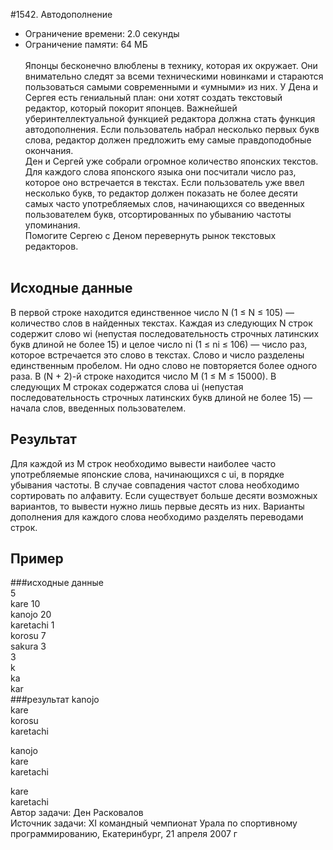 #1542. Автодополнение
- Ограничение времени: 2.0 секунды
- Ограничение памяти: 64 МБ </br></br>
Японцы бесконечно влюблены в технику, которая их окружает. Они внимательно следят за 
  всеми техническими новинками и стараются пользоваться самыми современными и 
  «умными» из них. У Дена и Сергея есть гениальный план: они хотят создать текстовый 
  редактор, который покорит японцев. Важнейшей уберинтеллектуальной функцией редактора
  должна стать функция автодополнения. Если пользователь набрал несколько первых букв 
  слова, редактор должен предложить ему самые правдоподобные окончания.</br>
Ден и Сергей уже собрали огромное количество японских текстов. Для каждого слова 
  японского языка они посчитали число раз, которое оно встречается в текстах. Если 
  пользователь уже ввел несколько букв, то редактор должен показать не более десяти 
  самых часто употребляемых слов, начинающихся со введенных пользователем букв, 
  отсортированных по убыванию частоты упоминания. </br>
Помогите Сергею с Деном перевернуть рынок текстовых редакторов.</br></br>
## Исходные данные
В первой строке находится единственное число N (1 ≤ N ≤ 105) — количество слов в 
найденных текстах. Каждая из следующих N строк содержит слово wi (непустая 
последовательность строчных латинских букв длиной не более 15) и целое число ni 
(1 ≤ ni ≤ 106) — число раз, которое встречается это слово в текстах. Слово и число 
разделены единственным пробелом. Ни одно слово не повторяется более одного раза. 
В (N + 2)-й строке находится число M (1 ≤ M ≤ 15000). В следующих M строках 
содержатся слова ui (непустая последовательность строчных латинских букв длиной не 
более 15) — начала слов, введенных пользователем.
## Результат
Для каждой из M строк необходимо вывести наиболее часто употребляемые японские слова, 
начинающихся с ui, в порядке убывания частоты. В случае совпадения частот слова 
необходимо сортировать по алфавиту. Если существует больше десяти возможных вариантов, 
то вывести нужно лишь первые десять из них. Варианты дополнения для каждого слова 
необходимо разделять переводами строк.
## Пример
###исходные данные	
5</br>
kare 10</br>
kanojo 20</br>
karetachi 1</br>
korosu 7</br>
sakura 3</br>
3</br>
k</br>
ka</br>
kar</br>
###результат
kanojo</br>
kare</br>
korosu</br>
karetachi</br>

kanojo</br>
kare</br>
karetachi</br>

kare</br>
karetachi</br>
Автор задачи: Ден Расковалов</br>
Источник задачи: XI командный чемпионат Урала по спортивному программированию, Екатеринбург, 21 апреля 2007 г